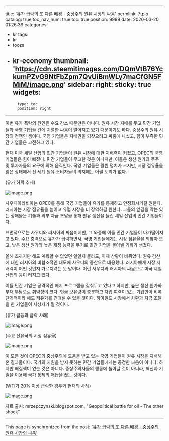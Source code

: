 
---
title: '유가 급락의 또 다른 배경 - 중상주의 원유 시장의 싸움'
permlink: 7tpio
catalog: true
toc_nav_num: true
toc: true
position: 9999
date: 2020-03-20 01:26:39
categories:
- kr
tags:
- kr
- tooza
- kr-economy
thumbnail: 'https://cdn.steemitimages.com/DQmVtB76YckumPZvG9NtFbZpm7QvUiBmWLy7maCfGN5FMiM/image.png'
sidebar:
    right:
        sticky: true
widgets:
    -
        type: toc
        position: right
---


이번 유가 폭락의 원인은 수요 감소 때문만은 아니다. 원유 시장 지배를 두고 민간 기업들과 국영 기업들 간에 치열한 싸움이 벌어지고 있기 때문이기도 하다. 중상주의 원유 시장의 전쟁인 셈이다. 국영 기업들은 지배권을 되찾으려고 싸움에 나섰고, 힘이 부족한 민간 기업들은 고전하고 있다.


현재 미국 셰일 산업의 민간 기업들이 원유 시장에 대한 지배력이 커졌고, OPEC의 국영 기업들은 힘이 빠졌다. 민간 기업들이 무고한 것은 아니지만, 이들은 생산 원가와 주주 및 투자자들의 요구에 의해 움직인다. 국영 기업들은 훨씬 덩치가 크지만, 시장 점유율을 잃은 상태에서 전 세계 원유 소비자들의 의지에는 어쩔 도리가 없다.


(유가 하락 추세)

![image.png](https://cdn.steemitimages.com/DQmVtB76YckumPZvG9NtFbZpm7QvUiBmWLy7maCfGN5FMiM/image.png)



사우디아라비아는 OPEC를 통해 국영 기업들이 유가를 통제하고 안정화시키길 원한다. 러시아는 시장 점유율을 높이고 유럽 시장을 더 장악하길 원한다. 그들의 앞길을 막는 있는 장애물은 기술과 외부 자금 조달을 통해 원유 생산을 늘린 셰일 산업의 민간 기업들이다.


표면적으로는 사우디와 러시아의 싸움이지만, 그 와중에 이들 민간 기업들이 나가떨어지고 있다. 수요 충격으로 유가가 급락하면서, 국영 기업들에게는 시장 점유율을 되찾아 오고, 낮은 생산 원가와 높은 재정 능력을 무기로 민간 기업을 몰아낼 기회가 생겼다.


올해 초까지만 해도 계획할 수 없었던 일일지 몰라도, 이제 상황이 바뀌었다. 원유 감산에 대한 러시아의 비협조적인 태도에 사우디의 증산으로 대응했다. 러시아에게 시장 지배력이 어떤 것인지 가르치려는 듯 말이다. 이런 사우디와 러시아의 싸움으로 미국 셰일 산업의 등이 터지고 있다.


이들 민간 기업은 공격적인 헤지 프로그램을 갖춰두고 있다고 하지만, 높은 생산 원가와 부채 부담으로 취약성이 크다. 현금 보유량이 충분하고 차입 여력이 있는 기업만이 비록 단기적이라 해도 저유가를 견뎌낼 수 있을 것이다. 하이일드 시장에서 차환과 자금 조달을 한 기업들이 사상자가 될 것이다.


(유가 급등과 급락 사례)

![image.png](https://cdn.steemitimages.com/DQmTKN2wkYHoG6PDSrNvvQNTrg8yUqnkswhL74G7epLAewA/image.png)



(주요 산유국의 시장 점유율)

![image.png](https://cdn.steemitimages.com/DQmWD9yZ1CKZW9ZXR3pCWxBjtjk8VMaKadGjkX8qfKEz6ni/image.png)



이 모든 것이 OPEC의 중상주의에 도움을 받고 있는 국영 기업들이 원유 시장을 지배해 온 결과물이다. 국가의 지원을 받지 못하는 민간 기업들에게는 공정한 싸움이 아니다. 하지만 해결책이 없는 것은 아니다. 중상주의자들의 행동에 놀아날 것이 아니라, 혁신과 기술을 이용해 국가 통제의 매듭을 끊는 것이다.


(WTI가 20% 이상 급락한 경우와 현재의 사례)

![image.png](https://cdn.steemitimages.com/DQmVqx4jvYqQrUBs2a6iqsZaAPPvoc7dWhQYgJors7FgnpN/image.png)



자료 출처: mrzepczynski.blogspot.com, "Geopolitical battle for oil - The other shock"

- - -

This page is synchronized from the post: ['유가 급락의 또 다른 배경 - 중상주의 원유 시장의 싸움'](https://steemit.com/@pius.pius/7tpio)
